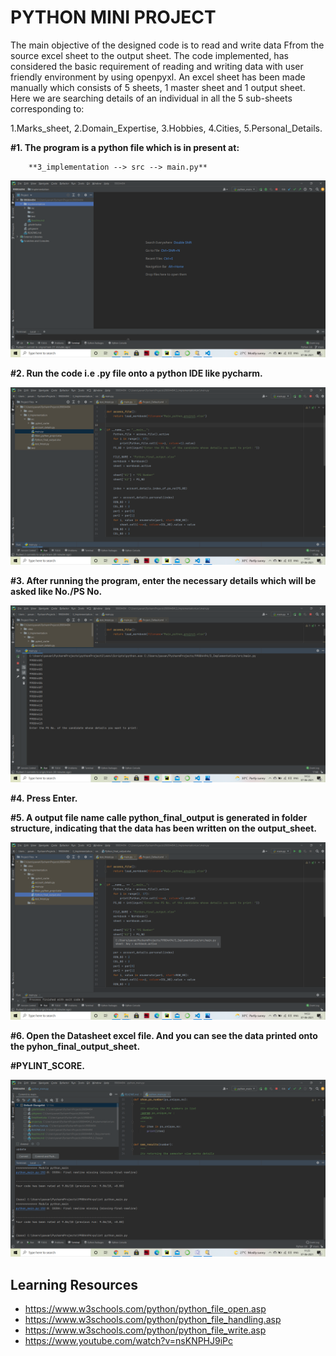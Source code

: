 # PYTHON MINI PROJECT

The main objective of the designed code is to read and write data Ffrom the source excel sheet to the output sheet. The code implemented, has considered the basic requirement of reading and writing data with user friendly environment by using openpyxl. 
An excel sheet has been made manually which consists of 5 sheets, 1 master sheet and 1 output sheet. Here we are searching details of an individual in all the 5 sub-sheets corresponding to:

1.Marks_sheet, 
2.Domain_Expertise, 
3.Hobbies, 
4.Cities, 
5.Personal_Details.

**#1. The program is a python file which is in present at:**

        **3_implementation --> src --> main.py**
![src](https://github.com/pavanyadav007/Data_Extracting/blob/master/output_photos/folder_structure.png)

**#2. Run the code i.e .py file onto a python IDE like pycharm.**

![src](https://github.com/pavanyadav007/Data_Extracting/blob/master/output_photos/1_ide_de.png)

**#3. After running the program, enter the necessary details which will be asked like  No./PS No.**

![src](https://github.com/pavanyadav007/Data_Extracting/blob/master/output_photos/2_list_ps.png)


**#4. Press Enter.**

**#5. A output file name calle python_final_output is generated in folder structure, indicating that the data has been written on the output_sheet.**

![src](https://github.com/pavanyadav007/Data_Extracting/blob/master/output_photos/4_output_file%20generated.png)



**#6. Open the Datasheet excel file. And you can see the data printed onto the pyhon_final_output_sheet.**

**#PYLINT_SCORE.**

![src](https://github.com/pavanyadav007/Data_Extracting/blob/master/output_photos/pylint_score_.png)

## Learning Resources 
* https://www.w3schools.com/python/python_file_open.asp
* https://www.w3schools.com/python/python_file_handling.asp
* https://www.w3schools.com/python/python_file_write.asp
* https://www.youtube.com/watch?v=nsKNPHJ9iPc
